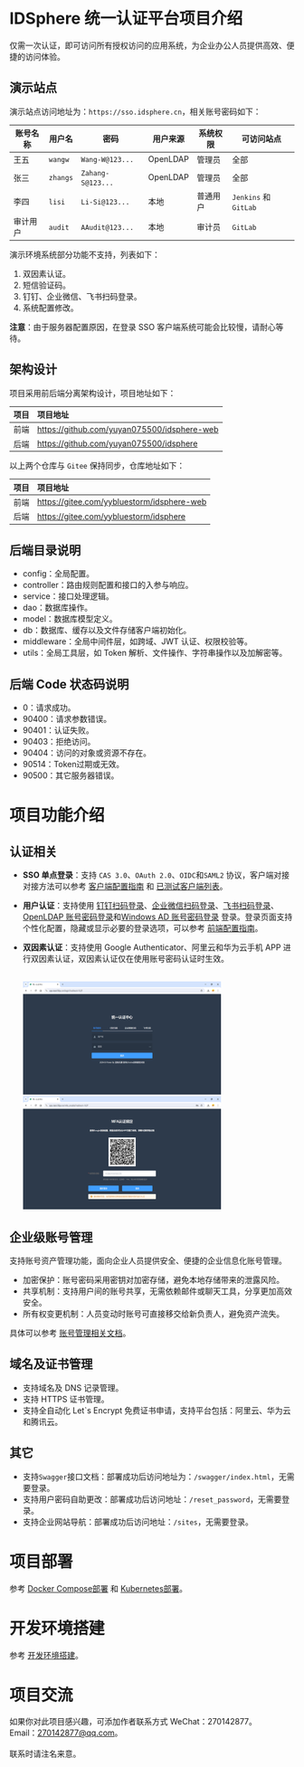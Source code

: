 # IDSphere 统一认证平台项目介绍
仅需一次认证，即可访问所有授权访问的应用系统，为企业办公人员提供高效、便捷的访问体验。
## 演示站点
演示站点访问地址为：`https://sso.idsphere.cn`，相关账号密码如下：

| 账号名称 | 用户名      | 密码                | 用户来源     | 系统权限 | 可访问站点                |
|------|----------|-------------------|----------|------|----------------------|
| 王五   | `wangw`  | `Wang-W@123...`   | OpenLDAP | 管理员  | 全部                   |
| 张三   | `zhangs` | `Zahang-S@123...` | OpenLDAP | 管理员  | 全部                   |
| 李四   | `lisi`   | `Li-Si@123...`    | 本地       | 普通用户 | `Jenkins` 和 `GitLab` |
| 审计用户 | `audit`  | `AAudit@123...`   | 本地       | 审计员  | `GitLab`             |

演示环境系统部分功能不支持，列表如下：
1. 双因素认证。
2. 短信验证码。
3. 钉钉、企业微信、飞书扫码登录。
4. 系统配置修改。

**注意**：由于服务器配置原因，在登录 SSO 客户端系统可能会比较慢，请耐心等待。
## 架构设计
项目采用前后端分离架构设计，项目地址如下：

| 项目  | 项目地址                                        |
|:----|:--------------------------------------------|
| 前端  | https://github.com/yuyan075500/idsphere-web |                                                                                                              |
| 后端  | https://github.com/yuyan075500/idsphere     |

以上两个仓库与 `Gitee` 保持同步，仓库地址如下：

| 项目  | 项目地址                                       |
|:----|:-------------------------------------------|
| 前端  | https://gitee.com/yybluestorm/idsphere-web |                                                                                                              |
| 后端  | https://gitee.com/yybluestorm/idsphere     |
## 后端目录说明
* config：全局配置。
* controller：路由规则配置和接口的入参与响应。
* service：接口处理逻辑。
* dao：数据库操作。
* model：数据库模型定义。
* db：数据库、缓存以及文件存储客户端初始化。
* middleware：全局中间件层，如跨域、JWT 认证、权限校验等。
* utils：全局工具层，如 Token 解析、文件操作、字符串操作以及加解密等。
## 后端 Code 状态码说明
* 0：请求成功。
* 90400：请求参数错误。
* 90401：认证失败。
* 90403：拒绝访问。
* 90404：访问的对象或资源不存在。
* 90514：Token过期或无效。
* 90500：其它服务器错误。
# 项目功能介绍
## 认证相关
* **SSO 单点登录**：支持 `CAS 3.0`、`OAuth 2.0`、`OIDC`和`SAML2` 协议，客户端对接对接方法可以参考 [客户端配置指南](https://github.com/yuyan075500/idsphere/wiki/6%E3%80%81%E5%8D%95%E7%82%B9%E7%99%BB%E5%BD%95%EF%BC%88SSO%EF%BC%89%E5%AE%A2%E6%88%B7%E7%AB%AF%E6%8E%A5%E5%85%A5%E6%8C%87%E5%8D%97 "SSO 客户端对接") 和 [已测试客户端列表](https://github.com/yuyan075500/idsphere/wiki/6%E3%80%81%E5%8D%95%E7%82%B9%E7%99%BB%E5%BD%95%EF%BC%88SSO%EF%BC%89%E5%AE%A2%E6%88%B7%E7%AB%AF%E6%8E%A5%E5%85%A5%E6%8C%87%E5%8D%97#%E5%B7%B2%E9%80%9A%E8%BF%87%E6%B5%8B%E8%AF%95%E7%9A%84%E5%AE%A2%E6%88%B7%E7%AB%AF%E5%88%97%E8%A1%A8 "已测试客户端列表")。
* **用户认证**：支持使用 [钉钉扫码登录](https://github.com/yuyan075500/idsphere/wiki/5%E3%80%81%E7%94%A8%E6%88%B7%E8%AE%A4%E8%AF%81#%E9%92%89%E9%92%89 "钉钉扫码配置")、[企业微信扫码登录](https://github.com/yuyan075500/idsphere/wiki/5%E3%80%81%E7%94%A8%E6%88%B7%E8%AE%A4%E8%AF%81#%E4%BC%81%E4%B8%9A%E5%BE%AE%E4%BF%A1 "企业微信扫码配置")、[飞书扫码登录](https://github.com/yuyan075500/idsphere/wiki/5%E3%80%81%E7%94%A8%E6%88%B7%E8%AE%A4%E8%AF%81#%E9%A3%9E%E4%B9%A6 "飞书扫码配置")、[OpenLDAP 账号密码登录](https://github.com/yuyan075500/idsphere/wiki/5%E3%80%81%E7%94%A8%E6%88%B7%E8%AE%A4%E8%AF%81#openldap "OpenLDAP 配置")和[Windows AD 账号密码登录](https://github.com/yuyan075500/idsphere/wiki/5%E3%80%81%E7%94%A8%E6%88%B7%E8%AE%A4%E8%AF%81#windows-ad "Windows AD配置") 登录。登录页面支持个性化配置，隐藏或显示必要的登录选项，可以参考 [前端配置指南](https://github.com/yuyan075500/ops-web "前端配置")。
* **双因素认证**：支持使用 Google Authenticator、阿里云和华为云手机 APP 进行双因素认证，双因素认证仅在使用账号密码认证时生效。

    <br>
    <img src="deploy/image/login-1.gif" alt="img" width="350" height="200"/>
    <img src="deploy/image/login-mfa.gif" alt="img" width="350" height="200"/>
    <br>

## 企业级账号管理
支持账号资产管理功能，面向企业人员提供安全、便捷的企业信息化账号管理。
* 加密保护：账号密码采用密钥对加密存储，避免本地存储带来的泄露风险。
* 共享机制：支持用户间的账号共享，无需依赖邮件或聊天工具，分享更加高效安全。
* 所有权变更机制：人员变动时账号可直接移交给新负责人，避免资产流失。

具体可以参考 [账号管理相关文档](https://github.com/yuyan075500/idsphere/wiki/4%E3%80%81%E7%B3%BB%E7%BB%9F%E4%BD%BF%E7%94%A8#%E8%B4%A6%E5%8F%B7%E7%AE%A1%E7%90%86 "账号管理")。
## 域名及证书管理
* 支持域名及 DNS 记录管理。
* 支持 HTTPS 证书管理。
* 支持全自动化 Let`s Encrypt 免费证书申请，支持平台包括：阿里云、华为云和腾讯云。
## 其它
* 支持`Swagger`接口文档：部署成功后访问地址为：`/swagger/index.html`，无需要登录。
* 支持用户密码自助更改：部署成功后访问地址：`/reset_password`，无需要登录。
* 支持企业网站导航：部署成功后访问地址：`/sites`，无需要登录。
# 项目部署
参考 [Docker Compose部署](https://github.com/yuyan075500/idsphere/wiki/2%E3%80%81%E5%AE%89%E8%A3%85%E9%83%A8%E7%BD%B2#docker-compose-%E9%83%A8%E7%BD%B2 "docker-compose部署") 和 [Kubernetes部署](https://github.com/yuyan075500/idsphere/wiki/2%E3%80%81%E5%AE%89%E8%A3%85%E9%83%A8%E7%BD%B2#kubernetes-%E9%83%A8%E7%BD%B2 "Kubernetes部署")。
# 开发环境搭建
参考 [开发环境搭建](https://github.com/yuyan075500/idsphere/wiki/3%E3%80%81%E5%BC%80%E5%8F%91%E7%8E%AF%E5%A2%83%E6%90%AD%E5%BB%BA "开发环境搭建")。
# 项目交流
如果你对此项目感兴趣，可添加作者联系方式
WeChat：270142877。  
Email：270142877@qq.com。  
<br>
联系时请注名来意。